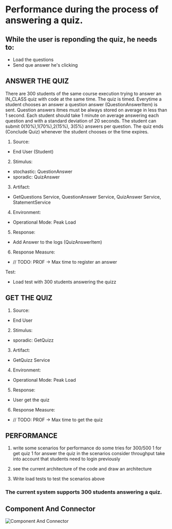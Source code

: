 # Performance during the process of answering a quiz.

## While the user is reponding the quiz, he needs to:
 -  Load the questions
 -  Send que answer he's clicking

## ANSWER THE QUIZ

There are 300 students of the same course execution trying to answer an IN_CLASS quiz with
code at the same time. The quiz is timed. Everytime a student chooses an answer a question
answer (QuestionAnswerItem) is sent. Question answers itmes must be always stored on average
in less than 1 second. Each student should take 1 minute on average answering each question
and with a standard deviation of 20 seconds. The student can submit 0(10%),1(70%),2(15%),
3(5%) answers per question. The quiz ends (Conclude Quiz) whenever the student chooses or
the time expires.

1. Source:

 - End User (Student)

2. Stimulus:

 - stochastic: QuestionAnswer
 - sporadic: QuizAnswer

3. Artifact:

 - GetQuestions Service, QuestionAnswer Service, QuizAnswer Service, StatementService

4. Environment:

 - Operational Mode: Peak Load

5. Response:

 - Add Answer to the logs (QuizAnswerItem)

6. Response Measure:

 - // TODO: PROF -> Max time to register an answer 


Test:

 - Load test with 300 students answering the quizz


## GET THE QUIZ

1. Source:

 - End User

2. Stimulus:

 - sporadic: GetQuizz

3. Artifact:

 - GetQuizz Service

4. Environment:

 - Operational Mode: Peak Load

5. Response:

 - User get the quiz

6. Response Measure:

 - // TODO: PROF -> Max time to get the quiz


## PERFORMANCE
1. write some scenarios for performance
    do some tries for 300/500
    1 for get quiz
    1 for answer the quiz
    in the scenarios consider throughput
    take into account that students need to login previously
    
2. see the current architecture of the code and draw an architecture
3. Write load tests to test the scenarios above

### The current system supports 300 students answering a quiz.

## Component And Connector

![Component And Connector](https://github.com/tecnico-softarch/softarch2020-05/blob/QuizAnswerUpgrade/architecture/ComponentAndConnector.png)
